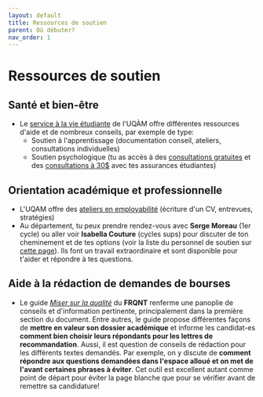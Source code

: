 ```yaml
---
layout: default
title: Ressources de soutien
parent: Où débuter?
nav_order: 1
---
```


# Ressources de soutien

## Santé et bien-être

- Le [service à la vie étudiante](https://vie-etudiante.uqam.ca/conseils-soutien/nouvelles-ressources.html) de l'UQÀM offre différentes ressources d'aide et de nombreux conseils, par exemple de type:
  - Soutien à l'apprentissage (documentation conseil, ateliers, consultations individuelles)
  - Soutien psychologique (tu as accès à des [consultations gratuites](https://vie-etudiante.uqam.ca/conseils-soutien/psycho/consultation-individuelle.html) et des [consultations à 30$](http://aseq.ca/rte/fr/wwwsanteetudiantecom_UQAM_Réseauxdeprofessionnels_Réseaudepsychologues) avec tes assurances étudiantes)

## Orientation académique et professionnelle

- L'UQAM offre des [ateliers en employabilité](https://vie-etudiante.uqam.ca/emploi-orientation/nouvelles-ressources/34-emploi-et-orientation/nouvelles/282-ateliers-en-employabilite.html) (écriture d'un CV, entrevues, stratégies)
- Au département, tu peux prendre rendez-vous avec **Serge Moreau** (1er cycle) ou aller voir **Isabella Couture** (cycles sups) pour discuter de ton cheminement et de tes options (voir la liste du personnel de soutien sur [cette page](https://math.uqam.ca/le-departement/personnel-de-soutien/)). Ils font un travail extraordinaire et sont disponible pour t'aider et répondre à tes questions.

## Aide à la rédaction de demandes de bourses

- Le guide [*Miser sur la qualité*](http://www.frqnt.gouv.qc.ca/documents/10179/1987260/Miser+sur+la+qualit%C3%A9_2017-2018.pdf/7a30614a-bcb2-4b28-86f9-cdca8fb99469) du **FRQNT** renferme une panoplie de conseils et d'information pertinente, principalement dans la première section du document. Entre autres, le guide propose différentes façons de **mettre en valeur son dossier académique** et informe les candidat-es **comment bien choisir leurs répondants pour les lettres de recommandation**. Aussi, il est question de conseils de rédaction pour les différents textes demandés. Par exemple, on y discute de **comment répondre aux questions demandées dans l'espace alloué et on met de l'avant certaines phrases à éviter**. Cet outil est excellent autant comme point de départ pour éviter la page blanche que pour se vérifier avant de remettre sa candidature!

